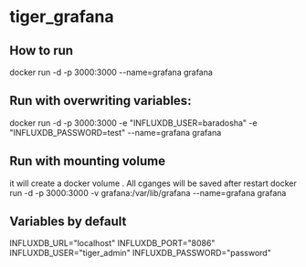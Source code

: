 # tiger_grafana

## How to run
 docker run -d -p 3000:3000 --name=grafana grafana

## Run with overwriting variables:
  docker run -d -p 3000:3000 -e "INFLUXDB_USER=baradosha" -e "INFLUXDB_PASSWORD=test" --name=grafana grafana

## Run with mounting volume
it will create a docker volume . All cganges will be saved after restart
  docker run -d -p 3000:3000 -v grafana:/var/lib/grafana --name=grafana grafana 

## Variables by default
INFLUXDB_URL="localhost" 
INFLUXDB_PORT="8086" 
INFLUXDB_USER="tiger_admin" 
INFLUXDB_PASSWORD="password" 
